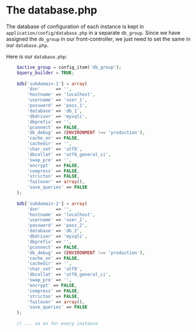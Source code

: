 # The database.php

The database of configuration of each instance is kept in ``application/config/database.php`` in a separate ``db_group``. Since we have assigned the ``db_group`` in our front-controller, we just need to set the same in our ``database.php``.

Here is our ``database.php``:

````php
    $active_group = config_item('db_group'); 
    $query_builder = TRUE; 
    
    $db['subdomain-1'] = array(
        'dsn'	   => '',
        'hostname' => 'localhost',
        'username' => 'user_1',
        'password' => 'pass_1',
        'database' => 'db_1',
        'dbdriver' => 'mysqli',
        'dbprefix' => '',
        'pconnect' => FALSE,
        'db_debug' => (ENVIRONMENT !== 'production'),
        'cache_on' => FALSE,
        'cachedir' => '',
        'char_set' => 'utf8',
        'dbcollat' => 'utf8_general_ci',
        'swap_pre' => '', 
        'encrypt'  => FALSE, 
        'compress' => FALSE, 
        'stricton' => FALSE, 
        'failover' => array(), 
        'save_queries' => FALSE
    ); 
    
    $db['subdomain-2'] = array( 
        'dsn'	   => '', 
        'hostname' => 'localhost', 
        'username' => 'user_2', 
        'password' => 'pass_2', 
        'database' => 'db_2', 
        'dbdriver' => 'mysqli', 
        'dbprefix' => '', 
        'pconnect' => FALSE, 
        'db_debug' => (ENVIRONMENT !== 'production'), 
        'cache_on' => FALSE, 
        'cachedir' => '', 
        'char_set' => 'utf8', 
        'dbcollat' => 'utf8_general_ci', 
        'swap_pre' => '', 
        'encrypt' => FALSE, 
        'compress' => FALSE, 
        'stricton' => FALSE, 
        'failover' => array(), 
        'save_queries' => FALSE
    );
    
    // ... so on for every instance
````
